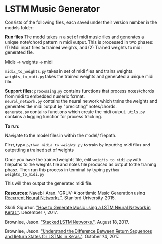 # LSTM Music Generator
Consists of the following files, each saved under their version number in the models folder:

**Run files**
The model takes in a set of midi music files and generates a unique note/chord pattern in midi output.  This is processed in two phases: (1) Midi input files to trained weights, and (2) Trained weights to midi generated file.  

Midis -> weights -> midi

`midis_to_weights.py` takes in set of midi files and trains weights.
`weights_to_midi.py` takes the trained weights and generated a unique midi file.

**Support files:**
`processing.py` contains functions that process notes/chords from midi to embedded numeric format.  
`neural_network.py` contains the neural network which trains the weights and generates the midi output by "predicting" notes/chords.  
`generate.py` contains functions which create the midi output.
`utils.py` contains a logging function for process tracking.  


**To run:**

Navigate to the model files in within the model/<version number> filepath.

First, type `python midis_to_weights.py` to train by inputting midi files and outputting a trained set of weights.

Once you have the trained weights file, edit `weights_to_midi.py` with filepaths to the weights file and notes file produced as output to the training phase.  Then run this process in terminal by typing `python weights_to_midi.py`

This will then output the generated midi file.  


**Resources:**
Nayebi, Aran. ["GRUV: Algorithmic Music Generation using Recurrent Neural Networks."](https://www.arxiv.org). Stanford University. 2015.  

Skúli, Sigurður.  ["How to Generate Music using a LSTM Neural Network in Keras."](https://towardsdatascience.com/how-to-generate-music-using-a-lstm-neural-network-in-keras-68786834d4c5). December 7, 2017.

Brownlee, Jason. ["Stacked LSTM Networks."](https://machinelearningmastery.com/stacked-long-short-term-memory-networks/). August 18, 2017.

Brownlee, Jason. ["Understand the Difference Between Return Sequences and Return States for LSTMs in Keras."](https://machinelearningmastery.com/return-sequences-and-return-states-for-lstms-in-keras/). October 24, 2017.  
